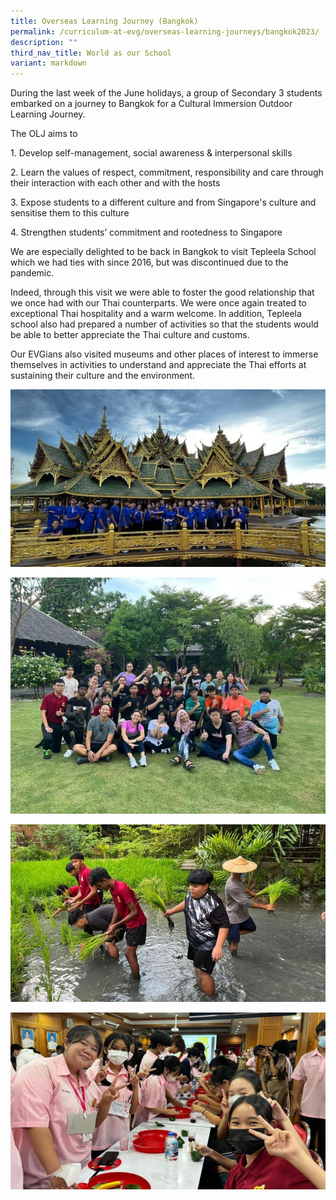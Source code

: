 ```yaml
---
title: Overseas Learning Journey (Bangkok)
permalink: /curriculum-at-evg/overseas-learning-journeys/bangkok2023/
description: ""
third_nav_title: World as our School
variant: markdown
---
```

During the last week of the June holidays, a group of Secondary 3 students embarked on a journey to Bangkok for a Cultural Immersion Outdoor Learning Journey.

The OLJ aims to

1\. Develop self-management, social awareness & interpersonal skills

2\. Learn the values of respect, commitment, responsibility and care through their interaction with each other and with the hosts

3\. Expose students to a different culture and from Singapore's culture and sensitise them to this culture

4\. Strengthen students’ commitment and rootedness to Singapore

We are especially delighted to be back in Bangkok to visit Tepleela School which we had ties with since 2016, but was discontinued due to the pandemic. 

Indeed, through this visit we were able to foster the good relationship that we once had with our Thai counterparts. We were once again treated to exceptional Thai hospitality and a warm welcome. In addition, Tepleela school also had prepared a number of activities so that the students would be able to better appreciate the Thai culture and customs.

Our EVGians also visited museums and other places of interest to immerse themselves in activities to understand and appreciate the Thai efforts at sustaining their culture and the environment.

![](/images/bangkok%20olj1.jpg)

![](/images/bangkok%20olj2.jpg)

![](/images/bangkok%20olj3.jpg)

![](/images/bangkok%20olj4.jpg)
